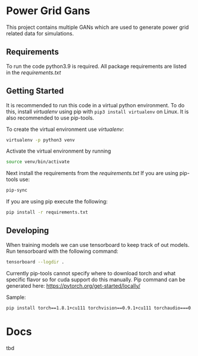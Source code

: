 # Power Grid Gans
This project contains multiple GANs which are used to generate power grid related data for simulations.

## Requirements
To run the code python3.9 is required. All package requirements are listed in
the *requirements.txt*

## Getting Started
It is recommended to run this code in a virtual python environment. To do this,
install *virtualenv* using pip with `pip3 install virtualenv` on Linux.
It is also recommended to use pip-tools.

To create the virtual environment use *virtualenv*:
```bash
virtualenv -p python3 venv
```

Activate the virtual environment by running
```bash
source venv/bin/activate
```

Next install the requirements from the *requirements.txt*
If you are using pip-tools use:
```bash
pip-sync
```

If you are using pip execute the following:
```bash
pip install -r requirements.txt
```

## Developing
When training models we can use tensorboard to keep track of out models.
Run tensorboard with the following command:
```bash
tensorboard --logdir . 
```
Currently pip-tools cannot specify where to download torch and what specific flavor so for cuda support do this manually.
Pip command can be generated here: https://pytorch.org/get-started/locally/

Sample:
```bash
pip install torch==1.8.1+cu111 torchvision==0.9.1+cu111 torchaudio===0.8.1 -f https://download.pytorch.org/whl/torch_stable.html
```
# Docs
tbd
